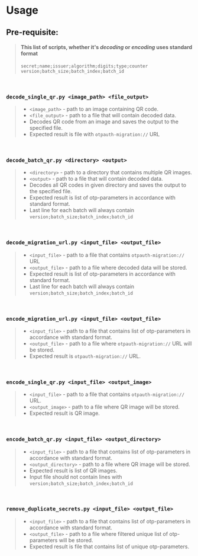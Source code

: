 

# Usage

## Pre-requisite:
> #### This list of scripts, whether it's *decoding* or *encoding* uses standard format
> `secret;name;issuer;algorithm;digits;type;counter`<br>
> `version;batch_size;batch_index;batch_id`

<br>

### `decode_single_qr.py <image_path> <file_output>` 
> - `<image_path>` - path to an image containing QR code.
> - `<file_output>` - path to a file that will contain decoded data.
> - Decodes QR code from an image and saves the output to the specified file.
> - Expected result is file with `otpauth-migration://` URL

<br>

### `decode_batch_qr.py <directory> <output>`
> - `<directory>` - path to a directory that contains multiple QR images.
> - `<output>` -  path to a file that will contain decoded data.
> - Decodes all QR codes in given directory and saves the output to the specified file.
> - Expected result is list of otp-parameters in accordance with standard format.
> - Last line for each batch will always contain `version;batch_size;batch_index;batch_id`

<br>

### `decode_migration_url.py <input_file> <output_file>`
> - `<input_file>` - path to a file that contains `otpauth-migration://` URL
> - `<output_file>` - path to a file where decoded data will be stored.
> - Expected result is list of otp-parameters in accordance with standard format.
> - Last line for each batch will always contain `version;batch_size;batch_index;batch_id`

<br>

### `encode_migration_url.py <input_file> <output_file>`
> - `<input_file>` - path to a file that contains list of otp-parameters in accordance with standard format.
> - `<output_file>` - path to a file where `otpauth-migration://` URL will be stored.
> - Expected result is `otpauth-migration://` URL.

<br>

### `encode_single_qr.py <input_file> <output_image>`
> - `<input_file>` - path to a file that contains `otpauth-migration://` URL.
> - `<output_image>` - path to a file where QR image will be stored.
> - Expected result is QR image.

<br>

### `encode_batch_qr.py <input_file> <output_directory>`
> - `<input_file>` - path to a file that contains list of otp-parameters in accordance with standard format.
> - `<output_directory>` - path to a file where QR image will be stored.
> - Expected result is list of QR images.
> - Input file should not contain lines with `version;batch_size;batch_index;batch_id`

<br>

### `remove_duplicate_secrets.py <input_file> <output_file>`
> - `<input_file>` - path to a file that contains list of otp-parameters in accordance with standard format.
> - `<output_file>` - path to a file where filtered unique list of otp-parameters will be stored.
> - Expected result is file that contains list of unique otp-parameters.


